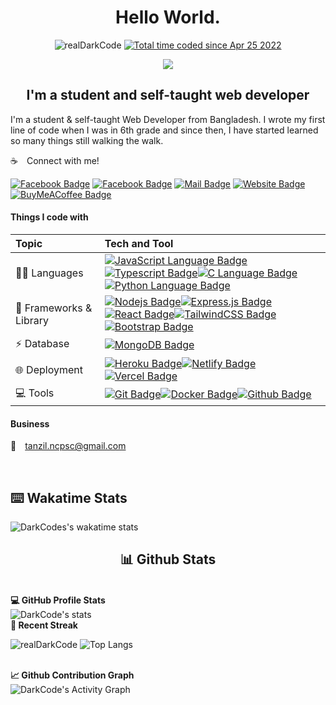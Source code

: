 <!-- Top Title  -->

<h1 align="center">Hello World.
 </h1>
<p align="center">
<img src="https://komarev.com/ghpvc/?username=realDarkcode&label=Profile%20views&color=blue&style=for-the-badge" alt="realDarkCode" /> 
<a href="https://wakatime.com/@94bc9a44-242d-4e17-85c7-077adc2edb4a"><img src="https://wakatime.com/badge/user/94bc9a44-242d-4e17-85c7-077adc2edb4a.svg?style=for-the-badge" alt="Total time coded since Apr 25 2022" /></a>
</p>
<!-- Cover Image -->
<p align="center" >
<img align="center" src="https://user-images.githubusercontent.com/55005374/95673501-37764680-0b66-11eb-8ee1-d4f4a2b285d9.gif" />
</p>

<!-- Intro  -->
<h2 align="center"> I'm a  student and self-taught web developer</h3>

<!-- short description -->
<p>I'm a student & self-taught Web Developer from Bangladesh. I wrote my first line of code when I was in 6th grade and since then, I have started learned so many things still walking the walk.

<!-- Contacts -->

☕&emsp;Connect with me!

[![Facebook Badge](https://img.shields.io/badge/Facebook-1877F2?style=for-the-badge&logo=facebook&logoColor=white)](https://facebook.com/lazyTanzil)
[![Facebook Badge](https://img.shields.io/badge/Instagram-E4405F?style=for-the-badge&logo=instagram&logoColor=white)](https://instagram.com/it.tanzil)
[![Mail Badge](https://img.shields.io/badge/Gmail-D14836?style=for-the-badge&logo=gmail&logoColor=white)](mailto:tanzil.ncpsc@gmail.com)
[![Website Badge](https://img.shields.io/badge/website-000000?style=for-the-badge&logo=About.me&logoColor=white)](https://realdarkcode.github.io)
[![BuyMeACoffee Badge](https://img.shields.io/badge/Buy_Me_A_Coffee-FFDD00?style=for-the-badge&logo=buy-me-a-coffee&logoColor=black)](https://www.buymeacoffee.com/realDarkCode)

<!-- Tools and tech -->

<h4>Things I code with </h4>

| Topic                             | Tech and Tool                                                                                                                                                                                                                                                                                                                                                                                                                                                                                                                                                                                                                                           |
| :-------------------------------- | :------------------------------------------------------------------------------------------------------------------------------------------------------------------------------------------------------------------------------------------------------------------------------------------------------------------------------------------------------------------------------------------------------------------------------------------------------------------------------------------------------------------------------------------------------------------------------------------------------------------------------------------------------ |
| 👨‍💻 Languages                      | [![JavaScript Language Badge](https://img.shields.io/badge/JavaScript-323330?style=for-the-badge&logo=javascript&logoColor=F7DF1E&labelColor=black)](#)[![Typescript Badge](https://img.shields.io/badge/-Typescript-007acc?style=for-the-badge&labelColor=black&logo=typescript&logoColor=007acc)](#)[![C Language Badge](https://img.shields.io/badge/C-00599C?style=for-the-badge&logo=c&logoColor=white&)](#)[![Python Language Badge](https://img.shields.io/badge/Python-FFD43B?style=for-the-badge&logo=python&logoColor=blue&labelColor=black)](#)                                                                                              |
| :rocket: Frameworks & Library     | [![Nodejs Badge](https://img.shields.io/badge/-Nodejs-3C873A?style=for-the-badge&labelColor=black&logo=node.js&logoColor=3C873A)](#)[![Express.js Badge](https://img.shields.io/badge/Express.js-000000?style=for-the-badge&logo=express&logoColor=white)](#)[![React Badge](https://img.shields.io/badge/-React-61DBFB?style=for-the-badge&labelColor=black&logo=react&logoColor=61DBFB)](#)[![TailwindCSS Badge](https://img.shields.io/badge/Tailwind_CSS-38B2AC?style=for-the-badge&logo=tailwind-css&logoColor=white)](#)[![Bootstrap Badge](https://img.shields.io/badge/Bootstrap-563D7C?style=for-the-badge&logo=bootstrap&logoColor=white)](#) |
| :zap: Database                    | [![MongoDB Badge](https://img.shields.io/badge/MongoDB-4EA94B?style=for-the-badge&logo=mongodb&logoColor=white)](#)                                                                                                                                                                                                                                                                                                                                                                                                                                                                                                                                     |
| :globe_with_meridians: Deployment | [![Heroku Badge](https://img.shields.io/badge/Heroku-430098?style=for-the-badge&logo=heroku&logoColor=white)](#)[![Netlify Badge](https://img.shields.io/badge/Netlify-00C7B7?style=for-the-badge&logo=netlify&logoColor=white)](#)[![Vercel Badge](https://img.shields.io/badge/Vercel-000000?style=for-the-badge&logo=vercel&logoColor=white)](#)                                                                                                                                                                                                                                                                                                     |
| :computer: Tools                  | [![Git Badge](https://img.shields.io/badge/GIT-E44C30?style=for-the-badge&logo=git&logoColor=white)](#)[![Docker Badge](https://img.shields.io/badge/Docker-2CA5E0?style=for-the-badge&logo=docker&logoColor=white)](#)[![Github Badge](https://img.shields.io/badge/GitHub-100000?style=for-the-badge&logo=github&logoColor=white)](#)                                                                                                                                                                                                                                                                                                                 |

<!-- Business Email -->
<h4> Business </h4>

📧&emsp;[tanzil.ncpsc@gmail.com](mailto:tanzil.ncpsc@gmail.com)

<!-- Wakatime Stats -->
<br>
<h2> ⌨️ Wakatime Stats </h2>
  <img align="center" src="https://github-readme-stats.vercel.app/api/wakatime?username=realDarkCode&theme=algolia&layout=compact&langs_count=10&custom_title=DarkCode's%20Coding%20Time" alt="DarkCodes's wakatime stats"  title="Time Spend on Coding"/>

<!-- Github Stats -->
<br/>
<summary><h2 align="center"> 📊 Github Stats </h2> </summary>
  <br/>
  <summary><b>💻 GitHub Profile Stats</b></summary>
  <img  src="https://github-readme-stats.vercel.app/api?username=realdarkcode&hide=stars&count_private=true&theme=algolia&border_radius=10&custom_title=DarkCode's%20Profile" alt="DarkCode's stats" title="DarkCode's stats"/>
<br/>
  <summary><b>📅 Recent Streak</b></summary>
<p float="left">
  <img src="https://github-readme-streak-stats.herokuapp.com/?user=realDarkCode&theme=algolia" alt="realDarkCode" />
  <img  src="https://github-readme-stats.vercel.app/api/top-langs/?username=realDarkCode&theme=algolia&layout=compact&langs_count=8&custom_title=My Favorite Languages" alt="Top Langs"  title="DarkCode's Top Langs"/>
</p>
  <br/>
<summary><b>📈  Github Contribution Graph</b></summary>
  <img alt="DarkCode's Activity Graph" src="https://activity-graph.herokuapp.com/graph?username=realDarkCode&custom_title=DarkCode's%20Contribution%20Graph&theme=react-dark" />
<br/>

